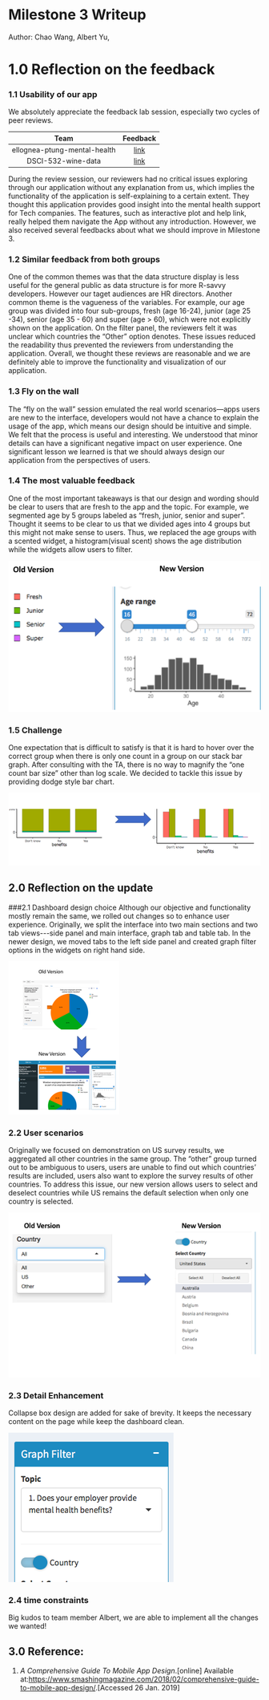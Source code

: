 # Milestone 3 Writeup

Author: Chao Wang, Albert Yu,

# 1.0 Reflection on the feedback

### 1.1 Usability of our app

We absolutely appreciate the feedback lab session, especially two cycles of peer reviews. 

| Team  | Feedback |
| :------: | :---: |
|ellognea-ptung-mental-health | [link](https://github.com/UBC-MDS/Mental-Health-Analysis_Vis-App/issues/28) | 
|DSCI-532-wine-data           | [link](https://github.com/UBC-MDS/Mental-Health-Analysis_Vis-App/issues/27) |

During the review session, our reviewers had no critical issues exploring through our application without any explanation from us, which implies the functionality of the application is self-explaining to a certain extent. They thought this application provides good insight into the mental health support for Tech companies. The features, such as interactive plot and help link, really helped them navigate the App without any introduction. However, we also received several feedbacks about what we should improve in Milestone 3.

### 1.2  Similar feedback from both groups

One of the common themes was that the data structure display is less useful for the general public as data structure is for more R-savvy developers. However our taget audiences are HR directors. Another common theme is the vagueness of the variables. For example, our age group was divided into four sub-groups, fresh (age 16-24), junior (age 25 -34), senior (age 35 - 60) and super (age > 60), which were not explicitly shown on the application. On the filter panel, the reviewers felt it was unclear which countries the “Other” option denotes. These issues reduced the readability thus prevented the reviewers from understanding the application. Overall, we thought these reviews are reasonable and we are definitely able to improve the functionality and visualization of our application.

### 1.3 Fly on the wall

The “fly on the wall” session emulated the real world scenarios—apps users are new to the interface, developers would not have a chance to explain the usage of the app, which means our design should be intuitive and simple. We felt that the process is useful and interesting. We understood that minor details can have a significant negative impact on user experience. One significant lesson we learned is that we should always design our application from the perspectives of users. 

### 1.4 The most valuable feedback

One of the most important takeaways is that our design and wording should be clear to users that are fresh to the app and the topic. For example, we segmented age by 5 groups labeled as “fresh, junior, senior and super”. Thought it seems to be clear to us that we divided ages into 4 groups but this might not make sense to users. Thus, we replaced the age groups with a scented widget, a histogram(visual scent) shows the age distribution while the widgets allow users to filter.

<img src="../imgs/age_filter.png" alt="table"/>


### 1.5 Challenge

One expectation that is difficult to satisfy is that it is hard to hover over the correct group when there is only one count in a group on our stack bar graph. After consulting with the TA, there is no way to magnify the “one count bar size” other than log scale. We decided to tackle this issue by providing dodge style bar chart.

<img src="../imgs/stack_dodge.png" alt="table"/>


## 2.0 Reflection on the update

###2.1 Dashboard design choice
Although our objective and functionality mostly remain the same, we rolled out changes so to enhance user experience. Originally, we split the interface into two main sections and two tab views---side panel and main interface, graph tab and table tab. In the newer design, we moved tabs to the left side panel and created graph filter options in the widgets on right hand side.

<img src="../imgs/dashboard_design.png" alt="table"/>

### 2.2 User scenarios
Originally we focused on demonstration on US survey results, we aggregated all other countries in the same group. The “other” group turned out to be ambiguous to users, users are unable to find out which countries’ results are included, users also want to explore the survey results of other countries. To address this issue, our new version allows users to select and deselect countries while US remains the default selection when only one country is selected.

<img src="../imgs/country_selection.png" alt="table"/>

### 2.3 Detail Enhancement
Collapse box design are added for sake of brevity. It keeps the necessary content on the page while keep the dashboard clean.

<img src="../imgs/collapse.png" alt="table"/>


### 2.4 time constraints
Big kudos to team member Albert, we are able to implement all the changes we wanted!

## 3.0 Reference:
1. *A Comprehensive Guide To Mobile App Design*.\[online\] Available at:<https://www.smashingmagazine.com/2018/02/comprehensive-guide-to-mobile-app-design/>.\[Accessed 26 Jan. 2019\]
